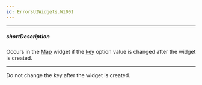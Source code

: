 ```yaml
---
id: ErrorsUIWidgets.W1001
---
```

---
##### shortDescription
Occurs in the [Map](/Documentation/ApiReference/UI_Widgets/dxMap/) widget if the [key](/Documentation/ApiReference/UI_Widgets/dxMap/Configuration/key/) option value is changed after the widget is created.

---
Do not change the key after the widget is created.